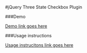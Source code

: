 #jQuery Three State Checkbox Plugin

###Demo

[Demo link goes here]()

###Usage instructions

[Usage instrucitons link goes here]()